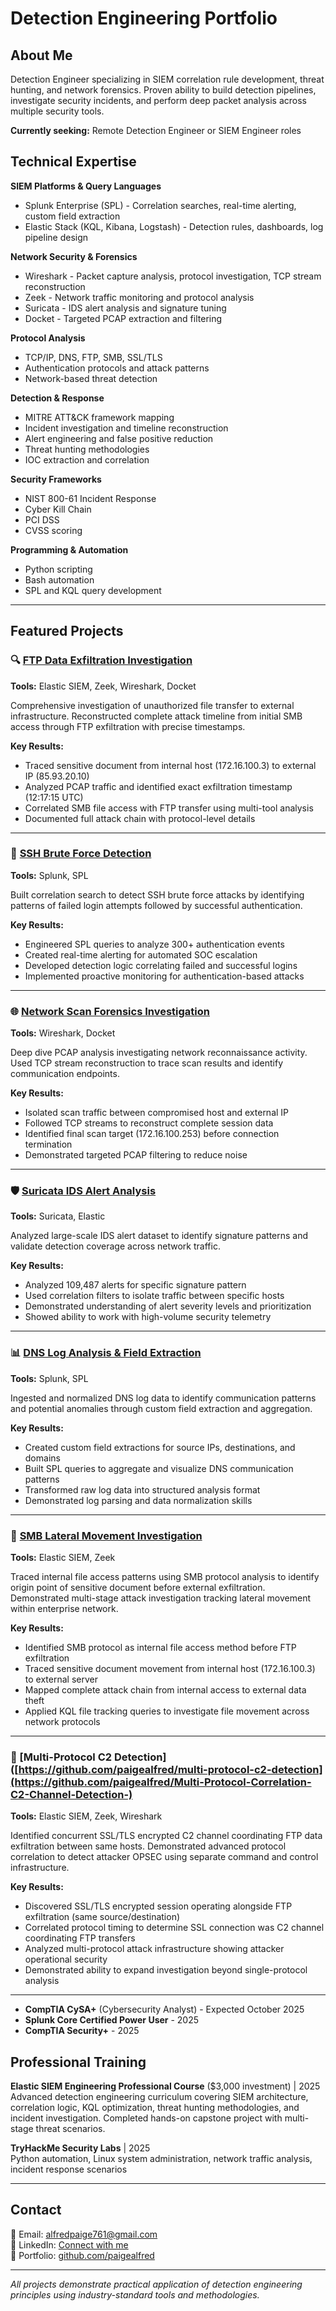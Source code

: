 # Detection Engineering Portfolio

## About Me

Detection Engineer specializing in SIEM correlation rule development, threat hunting, and network forensics. Proven ability to build detection pipelines, investigate security incidents, and perform deep packet analysis across multiple security tools.

**Currently seeking:** Remote Detection Engineer or SIEM Engineer roles

## Technical Expertise

**SIEM Platforms & Query Languages**
- Splunk Enterprise (SPL) - Correlation searches, real-time alerting, custom field extraction
- Elastic Stack (KQL, Kibana, Logstash) - Detection rules, dashboards, log pipeline design

**Network Security & Forensics**
- Wireshark - Packet capture analysis, protocol investigation, TCP stream reconstruction
- Zeek - Network traffic monitoring and protocol analysis
- Suricata - IDS alert analysis and signature tuning
- Docket - Targeted PCAP extraction and filtering

**Protocol Analysis**
- TCP/IP, DNS, FTP, SMB, SSL/TLS
- Authentication protocols and attack patterns
- Network-based threat detection

**Detection & Response**
- MITRE ATT&CK framework mapping
- Incident investigation and timeline reconstruction
- Alert engineering and false positive reduction
- Threat hunting methodologies
- IOC extraction and correlation

**Security Frameworks**
- NIST 800-61 Incident Response
- Cyber Kill Chain
- PCI DSS
- CVSS scoring

**Programming & Automation**
- Python scripting
- Bash automation
- SPL and KQL query development

---

## Featured Projects

### 🔍 [FTP Data Exfiltration Investigation](https://github.com/paigealfred/ftp-exfiltration-investigation)
**Tools:** Elastic SIEM, Zeek, Wireshark, Docket

Comprehensive investigation of unauthorized file transfer to external infrastructure. Reconstructed complete attack timeline from initial SMB access through FTP exfiltration with precise timestamps.

**Key Results:**
- Traced sensitive document from internal host (172.16.100.3) to external IP (85.93.20.10)
- Analyzed PCAP traffic and identified exact exfiltration timestamp (12:17:15 UTC)
- Correlated SMB file access with FTP transfer using multi-tool analysis
- Documented full attack chain with protocol-level details

---

### 🚨 [SSH Brute Force Detection](https://github.com/paigealfred/splunk-ssh-brute-force-detection)
**Tools:** Splunk, SPL

Built correlation search to detect SSH brute force attacks by identifying patterns of failed login attempts followed by successful authentication.

**Key Results:**
- Engineered SPL queries to analyze 300+ authentication events
- Created real-time alerting for automated SOC escalation
- Developed detection logic correlating failed and successful logins
- Implemented proactive monitoring for authentication-based attacks

---

### 🌐 [Network Scan Forensics Investigation](https://github.com/paigealfred/network-scan-forensics)
**Tools:** Wireshark, Docket

Deep dive PCAP analysis investigating network reconnaissance activity. Used TCP stream reconstruction to trace scan results and identify communication endpoints.

**Key Results:**
- Isolated scan traffic between compromised host and external IP
- Followed TCP streams to reconstruct complete session data
- Identified final scan target (172.16.100.253) before connection termination
- Demonstrated targeted PCAP filtering to reduce noise

---

### 🛡️ [Suricata IDS Alert Analysis](https://github.com/paigealfred/suricata-ids-analysis)
**Tools:** Suricata, Elastic

Analyzed large-scale IDS alert dataset to identify signature patterns and validate detection coverage across network traffic.

**Key Results:**
- Analyzed 109,487 alerts for specific signature pattern
- Used correlation filters to isolate traffic between specific hosts
- Demonstrated understanding of alert severity levels and prioritization
- Showed ability to work with high-volume security telemetry

---

### 📊 [DNS Log Analysis & Field Extraction](https://github.com/paigealfred/splunk-dns-log-analysis)
**Tools:** Splunk, SPL

Ingested and normalized DNS log data to identify communication patterns and potential anomalies through custom field extraction and aggregation.

**Key Results:**
- Created custom field extractions for source IPs, destinations, and domains
- Built SPL queries to aggregate and visualize DNS communication patterns
- Transformed raw log data into structured analysis format
- Demonstrated log parsing and data normalization skills

---

### 📁 [SMB Lateral Movement Investigation](https://github.com/paigealfred/smb-lateral-movement-investigation)
**Tools:** Elastic SIEM, Zeek

Traced internal file access patterns using SMB protocol analysis to identify origin point of sensitive document before external exfiltration. Demonstrated multi-stage attack investigation tracking lateral movement within enterprise network.

**Key Results:**
- Identified SMB protocol as internal file access method before FTP exfiltration
- Traced sensitive document movement from internal host (172.16.100.3) to external server
- Mapped complete attack chain from internal access to external data theft
- Applied KQL file tracking queries to investigate file movement across network protocols

---

### 🔐 [Multi-Protocol C2 Detection]([https://github.com/paigealfred/multi-protocol-c2-detection](https://github.com/paigealfred/Multi-Protocol-Correlation-C2-Channel-Detection-)
**Tools:** Elastic SIEM, Zeek, Wireshark

Identified concurrent SSL/TLS encrypted C2 channel coordinating FTP data exfiltration between same hosts. Demonstrated advanced protocol correlation to detect attacker OPSEC using separate command and control infrastructure.

**Key Results:**
- Discovered SSL/TLS encrypted session operating alongside FTP exfiltration (same source/destination)
- Correlated protocol timing to determine SSL connection was C2 channel coordinating FTP transfers
- Analyzed multi-protocol attack infrastructure showing attacker operational security
- Demonstrated ability to expand investigation beyond single-protocol analysis

---

- **CompTIA CySA+** (Cybersecurity Analyst) - Expected October 2025
- **Splunk Core Certified Power User** - 2025
- **CompTIA Security+** - 2025

## Professional Training

**Elastic SIEM Engineering Professional Course** ($3,000 investment) | 2025  
Advanced detection engineering curriculum covering SIEM architecture, correlation logic, KQL optimization, threat hunting methodologies, and incident investigation. Completed hands-on capstone project with multi-stage threat scenarios.

**TryHackMe Security Labs** | 2025  
Python automation, Linux system administration, network traffic analysis, incident response scenarios

---

## Contact

📧 Email: alfredpaige761@gmail.com  
💼 LinkedIn: [Connect with me](https://www.linkedin.com/in/paige-alfred-1671ba386/)  
📄 Portfolio: [github.com/paigealfred](https://github.com/paigealfred)

---

*All projects demonstrate practical application of detection engineering principles using industry-standard tools and methodologies.*
